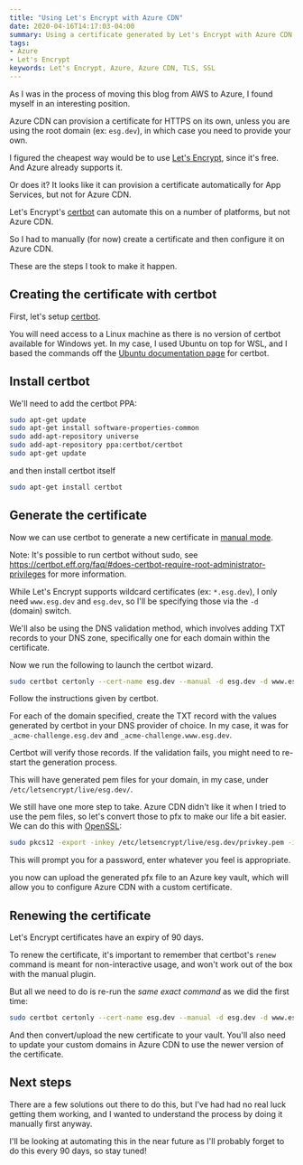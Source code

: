 ```yaml
---
title: "Using Let's Encrypt with Azure CDN"
date: 2020-04-16T14:17:03-04:00
summary: Using a certificate generated by Let's Encrypt with Azure CDN
tags:
- Azure 
- Let's Encrypt
keywords: Let's Encrypt, Azure, Azure CDN, TLS, SSL
---
```


As I was in the process of moving this blog from AWS to Azure, I found myself in an interesting position.

Azure CDN can provision a certificate for HTTPS on its own, unless you are using the root domain (ex: `esg.dev`), in which case you need to provide your own.

I figured the cheapest way would be to use [Let's Encrypt](https://letsencrypt.org/), since it's free. And Azure already supports it.

Or does it? It looks like it can provision a certificate automatically for App Services, but not for Azure CDN.

Let's Encrypt's [certbot](https://certbot.eff.org/) can automate this on a number of platforms, but not Azure CDN.

So I had to manually (for now) create a certificate and then configure it on Azure CDN.

These are the steps I took to make it happen.

## Creating the certificate with certbot

First, let's setup [certbot](https://certbot.eff.org/).

You will need access to a Linux machine as there is no version of certbot available for Windows yet. In my case, I used Ubuntu on top for WSL, and I based the commands off the [Ubuntu documentation page](https://certbot.eff.org/lets-encrypt/ubuntubionic-apache.html) for certbot.

## Install certbot

We'll need to add the certbot PPA:

```bash
sudo apt-get update
sudo apt-get install software-properties-common
sudo add-apt-repository universe
sudo add-apt-repository ppa:certbot/certbot
sudo apt-get update
```

and then install certbot itself

```bash
sudo apt-get install certbot
```

## Generate the certificate

Now we can use certbot to generate a new certificate in [manual mode](https://certbot.eff.org/docs/using.html#manual).

Note: It's possible to run certbot without sudo, see https://certbot.eff.org/faq/#does-certbot-require-root-administrator-privileges for more information.

While Let's Encrypt supports wildcard certificates (ex: `*.esg.dev`), I only need `www.esg.dev` and `esg.dev`, so I'll be specifying those via the `-d` (domain) switch.

We'll also be using the DNS validation method, which involves adding TXT records to your DNS zone, specifically one for each domain within the certificate.

Now we run the following to launch the certbot wizard.

```bash
sudo certbot certonly --cert-name esg.dev --manual -d esg.dev -d www.esg.dev --preferred-challenges dns
```

Follow the instructions given by certbot.

For each of the domain specified, create the TXT record with the values generated by certbot in your DNS provider of choice. In my case, it was for `_acme-challenge.esg.dev` and `_acme-challenge.www.esg.dev`.

Certbot will verify those records. If the validation fails, you might need to re-start the generation process.

This will have generated pem files for your domain, in my case, under `/etc/letsencrypt/live/esg.dev/`.

We still have one more step to take. Azure CDN didn't like it when I tried to use the pem files, so let's convert those to pfx to make our life a bit easier. We can do this with [OpenSSL](https://www.openssl.org/):

```bash
sudo pkcs12 -export -inkey /etc/letsencrypt/live/esg.dev/privkey.pem -in /etc/letsencrypt/live/esg.dev/fullchain.pem -name esg-dev -out esg.pfx
```

This will prompt you for a password, enter whatever you feel is appropriate.

you now can upload the generated pfx file to an Azure key vault, which will allow you to configure Azure CDN with a custom certificate.

## Renewing the certificate

Let's Encrypt certificates have an expiry of 90 days.

To renew the certificate, it's important to remember that certbot's `renew` command is meant for non-interactive usage, and won't work out of the box with the manual plugin.

But all we need to do is re-run the *same exact command* as we did the first time:

```bash
sudo certbot certonly --cert-name esg.dev --manual -d esg.dev -d www.esg.dev --preferred-challenges dns
```

And then convert/upload the new certificate to your vault. You'll also need to update your custom domains in Azure CDN to use the newer version of the certificate.

## Next steps

There are a few solutions out there to do this, but I've had had no real luck getting them working, and I wanted to understand the process by doing it manually first anyway.

I'll be looking at automating this in the near future as I'll probably forget to do this every 90 days, so stay tuned!